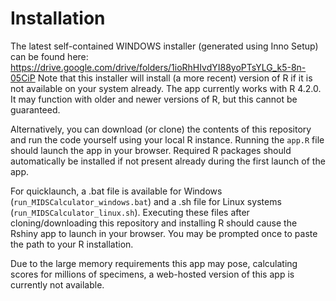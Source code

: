 # Installation
The latest self-contained WINDOWS installer (generated using Inno Setup) can be found here: https://drive.google.com/drive/folders/1ioRhHIvdYI88yoPTsYLG_k5-8n-05CiP Note that this installer will install (a more recent) version of R if it is not available on your system already. The app currently works with R 4.2.0. It may function with older and newer versions of R, but this cannot be guaranteed.

Alternatively, you can download (or clone) the contents of this repository and run the code yourself using your local R instance. Running the `app.R` file should launch the app in your browser. Required R packages should automatically be installed if not present already during the first launch of the app. 

For quicklaunch, a .bat file is available for Windows (`run_MIDSCalculator_windows.bat`) and a .sh file for Linux systems (`run_MIDSCalculator_linux.sh`). Executing these files after cloning/downloading this repository and installing R should cause the Rshiny app to launch in your browser. You may be prompted once to paste the path to your R installation.

Due to the large memory requirements this app may pose, calculating scores for millions of specimens, a web-hosted version of this app is currently not available.
